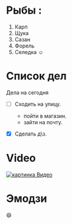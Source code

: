  # Рыбы :
1. Карп
2. Щука
3. Сазан
4. Форель
5. Селедка :relaxed:

 # Список дел 
 
 Дела на сегодня
 * [ ] Сходить на улицу.
     * пойти в магазин.
     * зайти на почту.

 * [X] Сделать д\з.

 
# Video 

[![картинка Видео ](https://avatars.mds.yandex.net/i?id=fea28237a2fde128eac46b81cedd3680-7054193-images-thumbs&n=13)](https://www.youtube.com/watch?v=84hKIkOf3Bw)

 # Эмодзи 
 
 :smile:
